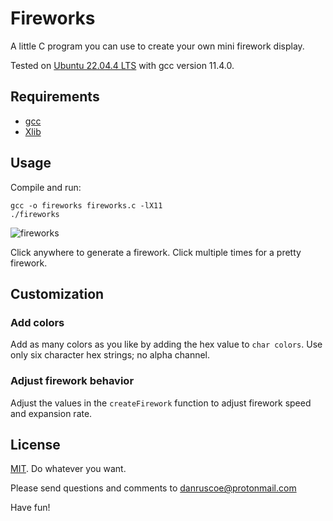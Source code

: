 # Fireworks

A little C program you can use to create your own mini firework display.

Tested on [Ubuntu 22.04.4 LTS](https://ubuntu.com/) with gcc version 11.4.0.

## Requirements
- [gcc](https://gcc.gnu.org/)
- [Xlib](https://en.wikipedia.org/wiki/Xlib)

## Usage

Compile and run:

```shell
gcc -o fireworks fireworks.c -lX11
./fireworks
```

![fireworks](https://user-images.githubusercontent.com/87952/198073957-87f0de66-6afb-4fce-ae1a-5e9efcef5d03.gif)

Click anywhere to generate a firework. Click multiple times for a pretty
firework.

## Customization

### Add colors

Add as many colors as you like by adding the hex value to ```char colors```.
Use only six character hex strings; no alpha channel.

### Adjust firework behavior

Adjust the values in the ```createFirework``` function to adjust firework
speed and expansion rate.

## License

[MIT](https://mit-license.org). Do whatever you want.

Please send questions and comments to danruscoe@protonmail.com

Have fun!
